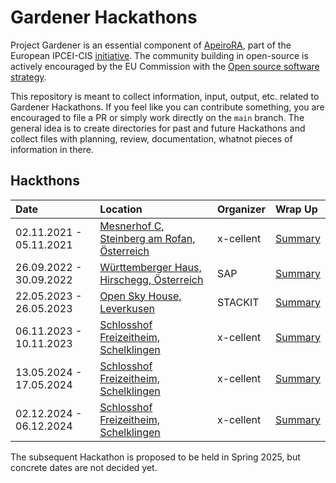 # Gardener Hackathons

Project Gardener is an essential component of [ApeiroRA](https://apeirora.eu), part of the European IPCEI-CIS [initiative](https://www.bmwk.de/Redaktion/EN/Artikel/Industry/ipcei-cis.html).
The community building in open-source is actively encouraged by the EU Commission with the [Open source software strategy](https://commission.europa.eu/about-european-commission/departments-and-executive-agencies/digital-services/open-source-software-strategy_en).

This repository is meant to collect information, input, output, etc. related to Gardener Hackathons.
If you feel like you can contribute something, you are encouraged to file a PR or simply work directly on the `main` branch.
The general idea is to create directories for past and future Hackathons and collect files with planning, review, documentation, whatnot pieces of information in there.

## Hackthons

| Date                    | Location                                                                        | Organizer | Wrap Up                                   |
|:------------------------|:--------------------------------------------------------------------------------|:----------|:------------------------------------------|
| 02.11.2021 - 05.11.2021 | [Mesnerhof C, Steinberg am Rofan, Österreich](https://www.mesnerhof-c.at/)      | x-cellent | [Summary](2021-11_Steinberg/README.md)    |
| 26.09.2022 - 30.09.2022 | [Württemberger Haus, Hirschegg, Österreich](https://www.wuerttembergerhaus.de/) | SAP       | [Summary](2022-09_Hirschegg/README.md)    |
| 22.05.2023 - 26.05.2023 | [Open Sky House, Leverkusen](https://www.openskyhouse.org/)                     | STACKIT   | [Summary](2023-05_Leverkusen/README.md)   |
| 06.11.2023 - 10.11.2023 | [Schlosshof Freizeitheim, Schelklingen](https://www.schlosshof-info.de/)        | x-cellent | [Summary](2023-11_Schelklingen/README.md) |
| 13.05.2024 - 17.05.2024 | [Schlosshof Freizeitheim, Schelklingen](https://www.schlosshof-info.de/)        | x-cellent | [Summary](2024-05_Schelklingen/README.md) |
| 02.12.2024 - 06.12.2024 | [Schlosshof Freizeitheim, Schelklingen](https://www.schlosshof-info.de/)        | x-cellent | [Summary](2024-12_Schelklingen/README.md) |

The subsequent Hackathon is proposed to be held in Spring 2025, but concrete dates are not decided yet.
